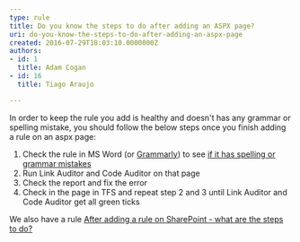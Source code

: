 ```yaml
---
type: rule
title: Do you know the steps to do after adding an ASPX page?
uri: do-you-know-the-steps-to-do-after-adding-an-aspx-page
created: 2016-07-29T18:03:10.0000000Z
authors:
- id: 1
  title: Adam Cogan
- id: 16
  title: Tiago Araujo

---
```


 
​​In order to keep the rule you add is healthy and doesn't has any grammar or spelling mistake, you should follow the below steps once you finish adding a rule on an aspx page:
 
1. Check the rule in MS Word (or [Grammarly​](https&#58;//grammarly.com/)) to see [if it has spelling or grammar mistakes](/_layouts/15/FIXUPREDIRECT.ASPX?WebId=3dfc0e07-e23a-4cbb-aac2-e778b71166a2&amp;TermSetId=07da3ddf-0924-4cd2-a6d4-a4809ae20160&amp;TermId=fe16ec45-0d84-4a5b-8468-379e68b95987)
2. Run Link Auditor and Code Auditor on that page
3. Check the report and fix the error​
4. Check in the page in TFS and repeat step 2 and 3 until Link Auditor and Code Auditor get all green ticks


We also have a rule [After adding a rule on SharePoint - what are the steps to do?](/SoftwareDevelopment/RulesToBetterSharePoint/Pages/StepsToDoAfterAddRuleInSharePoint.aspx)

